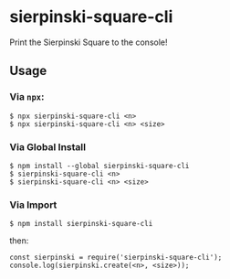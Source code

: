 # sierpinski-square-cli
Print the Sierpinski Square to the console!

## Usage
### Via `npx`:
```
$ npx sierpinski-square-cli <n>
$ npx sierpinski-square-cli <n> <size>
```

### Via Global Install
```
$ npm install --global sierpinski-square-cli
$ sierpinski-square-cli <n>
$ sierpinski-square-cli <n> <size>
```

### Via Import
```
$ npm install sierpinski-square-cli
```
then:
```
const sierpinski = require('sierpinski-square-cli');
console.log(sierpinski.create(<n>, <size>));
```

